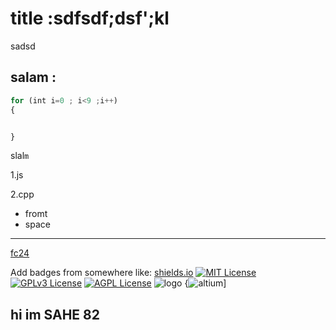 # title :sdfsdf;dsf';kl
sadsd
## salam :
```javascript
for (int i=0 ; i<9 ;i++)
{


}
```
slal`m`

1.js

2.cpp

- fromt
- space
---
[fc24](https://www.ea.com/en-au/games/ea-sports-fc/fc-24)

Add badges from somewhere like: [shields.io](https://shields.io/)
[![MIT License](https://img.shields.io/badge/License-MIT-green.svg)](https://choosealicense.com/licenses/mit/)
[![GPLv3 License](https://img.shields.io/badge/License-GPL%20v3-yellow.svg)](https://opensource.org/licenses/)
[![AGPL License](https://img.shields.io/badge/license-AGPL-blue.svg)](http://www.gnu.org/licenses/agpl-3.0)
![logo](https://img.shields.io/badge/CSS3-1572B6?style=for-the-badge&logo=css3&logoColor=white
)
{![altium](9.JPG)]

## hi im SAHE 82 

